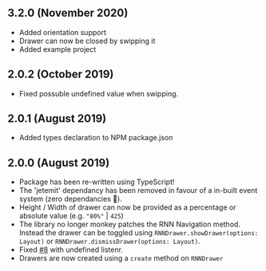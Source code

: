 ## 3.2.0 (November 2020)
- Added orientation support
- Drawer can now be closed by swipping it
- Added example project

## 2.0.2 (October 2019)
- Fixed possuble undefined value when swipping.

## 2.0.1 (August 2019)
- Added types declaration to NPM package.json

## 2.0.0 (August 2019)

- Package has been re-written using TypeScript!
- The 'jetemit' dependancy has been removed in favour of a in-built event system (zero dependancies 🚀).
- Height / Width of drawer can now be provided as a percentage or absolute value (e.g. `"80%"` | `425`)
- The library no longer monkey patches the RNN Navigation method. Instead the drawer can be toggled using `RNNDrawer.showDrawer(options: Layout)` or `RNNDrawer.dismissDrawer(options: Layout)`.
- Fixed [#8](https://github.com/lukebrandonfarrell/react-native-navigation-drawer-extension/issues/8) with undefined listenr.
- Drawers are now created using a `create` method on `RNNDrawer`